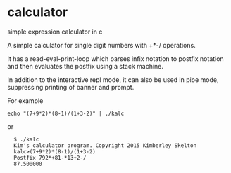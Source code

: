 # calculator
simple expression calculator in c

A simple calculator for single digit numbers with +*-/ operations.

It has a read-eval-print-loop which parses infix notation to postfix notation and then evaluates the postfix using a stack machine.

In addition to the interactive repl mode, it can also be used in pipe mode, suppressing printing of banner and prompt.

For example
```
echo "(7+9*2)*(8-1)/(1+3-2)" | ./kalc
```
or
```
  $ ./kalc 
  Kim's calculator program. Copyright 2015 Kimberley Skelton
  kalc>(7+9*2)*(8-1)/(1+3-2)
  Postfix 792*+81-*13+2-/
  87.500000
```

